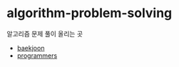 # algorithm-problem-solving

알고리즘 문제 풀이 올리는 곳
- [baekjoon](https://www.acmicpc.net)
- [programmers](https://programmers.co.kr)
